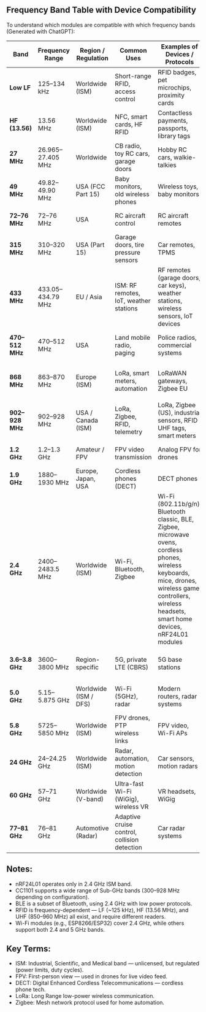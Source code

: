 ## Frequency Band Table with Device Compatibility
To understand which modules are compatible with which frequency bands (Generated with ChatGPT):

| **Band**       | **Frequency Range**      | **Region / Regulation**          | **Common Uses**                                                | **Examples of Devices / Protocols**                            | **Compatible Modules / Tech**              | **Notes**                                  |
|----------------|--------------------------|----------------------------------|-----------------------------------------------------------------|----------------------------------------------------------------|--------------------------------------------|--------------------------------------------|
| **Low LF**     | 125–134 kHz              | Worldwide (ISM)                  | Short-range RFID, access control                                | RFID badges, pet microchips, proximity cards                   | 🟢 RFID                                      | Very short range (~cm), inductive coupling |
| **HF (13.56)** | 13.56 MHz                | Worldwide (ISM)                  | NFC, smart cards, HF RFID                                       | Contactless payments, passports, library tags                  | 🟢 RFID                                      | Standard for smart cards and NFC           |
| **27 MHz**     | 26.965–27.405 MHz        | Worldwide                        | CB radio, toy RC cars, garage doors                             | Hobby RC cars, walkie-talkies                                  | 🔴 None (common hobby radios)               | Shared with CB radio                       |
| **49 MHz**     | 49.82–49.90 MHz          | USA (FCC Part 15)                | Baby monitors, old wireless phones                              | Wireless toys, baby monitors                                   | 🔴 None                                      | Legacy band                                |
| **72–76 MHz**  | 72–76 MHz                | USA                              | RC aircraft control                                              | RC aircraft remotes                                            | 🔴 None                                      | Used in model aircraft                     |
| **315 MHz**    | 310–320 MHz              | USA (Part 15)                    | Garage doors, tire pressure sensors                             | Car remotes, TPMS                                              | 🟡 CC1101 (region dependent)                | Not allowed in EU                          |
| **433 MHz**    | 433.05–434.79 MHz        | EU / Asia                        | ISM: RF remotes, IoT, weather stations                          | RF remotes (garage doors, car keys), weather stations, wireless sensors, IoT devices | 🟢 CC1101                                    | Very common for sub-GHz IoT devices        |
| **470–512 MHz**| 470–512 MHz              | USA                              | Land mobile radio, paging                                       | Police radios, commercial systems                              | 🟡 CC1101 (limited)                         | Regulated, mostly voice comms              |
| **868 MHz**    | 863–870 MHz              | Europe (ISM)                     | LoRa, smart meters, automation                                  | LoRaWAN gateways, Zigbee EU                                    | 🟢 CC1101, 🟡 Some BLE (new tech)            | Duty cycle limits apply                    |
| **902–928 MHz**| 902–928 MHz              | USA / Canada (ISM)               | LoRa, Zigbee, RFID, telemetry                                   | LoRa, Zigbee (US), industrial sensors, RFID UHF tags, smart meters  | 🟢 CC1101                                    | Better range than 2.4 GHz                  |
| **1.2 GHz**    | 1.2–1.3 GHz              | Amateur / FPV                    | FPV video transmission                                          | Analog FPV for drones                                          | 🔴 None (analog only)                       | Licensed amateur band                      |
| **1.9 GHz**    | 1880–1930 MHz            | Europe, Japan, USA               | Cordless phones (DECT)                                          | DECT phones                                                    | 🔴 None                                      | DECT-specific                              |
| **2.4 GHz**    | 2400–2483.5 MHz          | Worldwide (ISM)                  | Wi-Fi, Bluetooth, Zigbee                                        | Wi-Fi (802.11b/g/n), Bluetooth classic, BLE, Zigbee, microwave ovens, cordless phones, wireless keyboards, mice, drones, wireless game controllers, wireless headsets, smart home devices, nRF24L01 modules                      | 🟢 Wi-Fi, 🟢 BLE, 🟢 nRF24L01                 | Crowded band, short range                  |
| **3.6–3.8 GHz**| 3600–3800 MHz            | Region-specific                  | 5G, private LTE (CBRS)                                          | 5G base stations                                               | 🔴 None (cellular modules only)             | Enterprise use                             |
| **5.0 GHz**    | 5.15–5.875 GHz           | Worldwide (ISM / DFS)            | Wi-Fi (5GHz), radar                                              | Modern routers, radar systems                                  | 🟢 Wi-Fi                                     | DFS applies in many regions                |
| **5.8 GHz**    | 5725–5850 MHz            | Worldwide (ISM)                  | FPV drones, PTP wireless links                                  | FPV video, Wi-Fi APs                                           | 🟢 Wi-Fi (some devices)                     | Higher loss through walls                  |
| **24 GHz**     | 24–24.25 GHz             | Worldwide (ISM)                  | Radar, automation, motion detection                             | Car sensors, motion radars                                     | 🔴 None (radar modules only)                | Very short range                           |
| **60 GHz**     | 57–71 GHz                | Worldwide (V-band)               | Ultra-fast Wi-Fi (WiGig), wireless VR                           | VR headsets, WiGig                                             | 🔴 None (WiGig chipsets only)               | LOS only, very limited range               |
| **77–81 GHz**  | 76–81 GHz                | Automotive (Radar)               | Adaptive cruise control, collision detection                    | Car radar systems                                              | 🔴 None                                      | Used in automotive industry                |

## Notes:
- nRF24L01 operates only in 2.4 GHz ISM band.
- CC1101 supports a wide range of Sub-GHz bands (300–928 MHz depending on configuration).
- BLE is a subset of Bluetooth, using 2.4 GHz with low power protocols.
- RFID is frequency-dependent — LF (~125 kHz), HF (13.56 MHz), and UHF (850–960 MHz) all exist, and require different readers.
- Wi-Fi modules (e.g., ESP8266/ESP32) cover 2.4 GHz, while others support both 2.4 and 5 GHz bands.

## Key Terms:
- ISM: Industrial, Scientific, and Medical band — unlicensed, but regulated (power limits, duty cycles).
- FPV: First-person view — used in drones for live video feed.
- DECT: Digital Enhanced Cordless Telecommunications — cordless phone tech.
- LoRa: Long Range low-power wireless communication.
- Zigbee: Mesh network protocol used for home automation.
